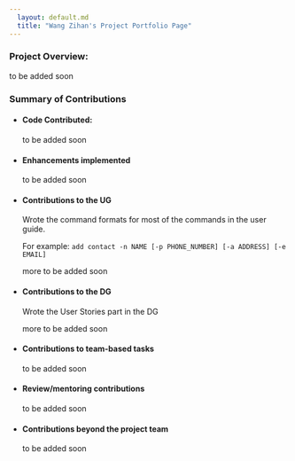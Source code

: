 ```yaml
---
  layout: default.md
  title: "Wang Zihan's Project Portfolio Page"
---
```


### Project  Overview:
to be added soon
### Summary of Contributions
  - #### Code Contributed:

    to be added soon

  - #### Enhancements implemented

    to be added soon

  - #### Contributions to the UG
  
    Wrote the command formats for most of the commands in the user guide.

    For example: `add contact -n NAME [-p PHONE_NUMBER] [-a ADDRESS] [-e EMAIL]`
  
    more to be added soon
  
  - #### Contributions to the DG
  
    Wrote the User Stories part in the DG
  
    more to be added soon
  
  - #### Contributions to team-based tasks
  
    to be added soon
  
  - #### Review/mentoring contributions
  
    to be added soon
  
  - #### Contributions beyond the project team
  
    to be added soon